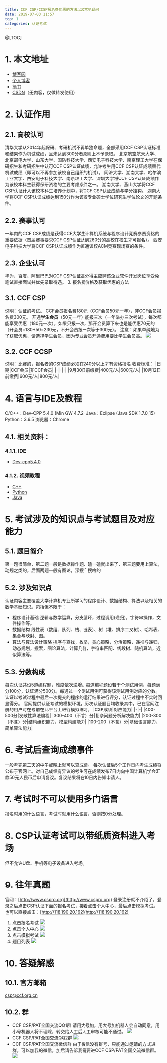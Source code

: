 ```yaml
---
title: CCF CSP/CCSP报名费优惠的方法以及常见疑问
date: 2019-07-03 11:57
top: 1
categories: 认证考试
---
```

@[TOC]

# 1. 本文地址
* [博客园](https://www.cnblogs.com/coco56/p/11260394.html)
* [个人博客](https://coco5666.github.io/blog/articles/20190703-01/)
* [简书](https://www.jianshu.com/p/67bc5bb09a68)
* [CSDN](https://blog.csdn.net/COCO56/article/details/94555404)（无内容，仅做转发使用）

# 2. 认证作用
## 2.1. 高校认可
清华大学从2014年起保研、考研机试不再单独命题，全部采用CCF CSP认证标准和结果作为机试成绩，且未达到300分者原则上不予录取。
北京航空航天大学、北京邮电大学、山东大学、国防科技大学、西安电子科技大学、南京理工大学在保研招生和考研招生中认可CCF CSP认证成绩，允许考生用CCF CSP认证成绩替代机试成绩（即可以不再参加该校自己组织的机试）。
同济大学、湖南大学、哈尔滨工业大学、西安电子科技大学、南京理工大学、深圳大学将CCF CSP认证成绩作为该校本科生获得保研资格的主要考虑条件之一。
湖南大学、燕山大学将CCF CSP认证计入该校本科生培养计划中，将CCF CSP认证成绩与学分挂钩。
湖南大学将CCF CSP认证成绩达到150分作为该校专业硕士学位研究生学位论文的开题条件。
## 2.2. 赛事认可
一年内的CCF CSP成绩是获得CCF大学生计算机系统与程序设计竞赛参赛资格的重要依据（首届赛事要求CCF CSP认证达到260分的高校在校生才可报名）。
西安电子科技大学将CCF CSP认证成绩作为直通该校ACM竞赛现场赛的条件。
## 2.3. 企业认可
华为、百度、阿里巴巴对CCF CSP认证高分得主应聘该企业软件开发岗位享受免笔试直接面试并优先录取待遇。
3. 报名费价格及获取优惠的方法
## 3.1. CCF CSP
说明：认证的考试。
CCF会员报名费180元（CCF会员50元一年），非CCF会员报名费300元。
开通**学生会员**（50元一年）能报三次（一年举办三次考试），每次都能享受优惠（180元一次），如果只报一次，那开会员算下来也是能优惠70元的（开会员=180+50=230元，不开会员报一次等于300元）。
注意：如果单纯地为了获取优惠，请选择学生会员，因为专业会员开通费用要比学生会员高。
![](https://i.loli.net/2019/07/29/5d3e4559e5f5795189.png)
## 3.2. CCF CCSP
说明：比赛的，报名者的CSP成绩必须在240分以上才有资格报名
收费标准：
|日期|CCF会员|非CCF会员|
|-|-|-|
|9月30日前缴费|400元/人|600元/人|
|10月12日前缴费|600元/人|800元/人|

# 4. 语言与IDE及教程
C/C++：Dev-CPP 5.4.0 (Min GW 4.7.2)
Java：Eclipse (Java SDK 1.7.0_15)
Python：3.6.5
浏览器：Chrome

## 4.1. 相关资料：
### 4.1.1. IDE
* [Dev-cpp5.4.0](https://blog.csdn.net/COCO56/article/details/84311130)

### 4.1.2. 视频教程
* [C++](https://blog.csdn.net/COCO56/article/details/95260291)
* [Python](https://blog.csdn.net/COCO56/article/details/95542228)
* [Java](https://blog.csdn.net/COCO56/article/details/94682384)

# 5. 考试涉及的知识点与考试题目及对应能力
## 5.1. 题目简介
第一题很简单，第二题一般是数据操作题，磕一磕就出来了，第三题要用上算法，动规之类的，后面两题一般有图论，深搜广搜啥的

## 5.2. 涉及知识点
认证内容主要覆盖大学计算机专业所学习的程序设计、数据结构、算法以及相关的数学基础知识。包括但不限于：

* 程序设计基础
逻辑与数学运算，分支循环，过程调用(递归)，字符串操作，文件操作等。
* 数据结构
线性表（数组、队列、栈、链表）、树（堆、排序二叉树）、哈希表、集合与映射、图。
* 算法与算法设计策略
排序与查找，枚举，贪心策略，分治策略，递推与递归，动态规划，搜索，图论算法，计算几何，字符串匹配、线段树、随机算法，近似算法等。

## 5.3. 分数构成
每次认证共设5道编程题，难度依次递增。每道编程题设若干个测试用例，每题满分100分，认证满分500分。每通过一个测试用例可获得该测试用例对应的分数。认证以考试过程中最后一次提交的程序的运行结果进行评分，认证过程中不实时回显得分。
官网提供认证考试的模拟环境，历次认证题目均收录其中，已在官网注册的用户可在考前在此平台上进行模拟练习。
|CSP成绩|对应能力|
|-|-|
|400-500分|发散性算法编程|
|300-400（不含）分|复杂问题分析解决能力|
|200-300（不含）分|结构组织能力，模型构建能力|
|100-200（不含）分|基础语言能力，简单算法能力|

# 6. 考试后查询成绩事件
一般考完第二天的中午或晚上就可以查成绩。
每次认证后5个工作日内考生成绩将公布于官网上。对自己成绩有异议的考生可在成绩发布7日内向中国计算机学会汇款50元人民币后申请复议。复议结果将在10日内告知申请人。

# 7. 考试时不可以使用多门语言
报名时用的什么语言，考试时就用什么语言，否则按0分处理。

# 8. CSP认证考试可以带纸质资料进入考场
但不允许U盘、手机等电子设备进入考场。

# 9. 往年真题
官网：[http://www.cspro.org](http://www.cspro.org)
登录注册就不介绍了，登录之后点击CSP认证下面的报名考试，接着点击个人中心，最后点击模拟考试。
也可以直接点击：[http://118.190.20.162](http://118.190.20.162)

1. 点击报名考试
![](https://i.loli.net/2019/07/29/5d3e458629faf84818.png)
2. 点击个人中心
![](https://oscimg.oschina.net/oscnet/498d23cfc6f88daafe08fd33308bb11f3c6.jpg)
3. 点击模拟考试
![](https://oscimg.oschina.net/oscnet/745c6b8a872fa24a515a2bceee4b1742863.jpg)
4. 题目列表
![](https://oscimg.oschina.net/oscnet/1513951d7d18d637fb5053e752dd067d1e4.jpg)

# 10. 答疑解惑
## 10.1. 官方邮箱
[csp@ccf.org.cn](mailto:csp@ccf.org.cn)

## 10.2. 群
* CCF CSP/PAT全国交流QQ1群
请用大号加，用大号加机器人会自动同意，用小号机器人将不理睬，转交给人工后人工审核可能不通过。
![](https://i.loli.net/2019/07/29/5d3e45b76257a86058.png)
* CCF CSP/PAT全国交流QQ2群
![](https://i.loli.net/2019/07/29/5d3e45c064d4633345.png)
* CCF CSP/PAT全国交流微信群
由于微信没有群号，只能通过邀请的方式进群，可以加我的微信，加后请告诉我需要进CCF CSP/PAT全国交流微信群。
![](https://i.loli.net/2019/07/29/5d3e45ca9e7f045590.png)
